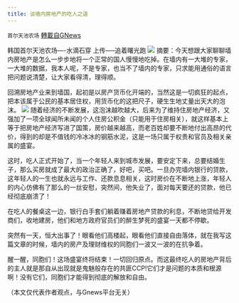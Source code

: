 ```yaml
---
title: 谈墙内房地产的吃人之道
---
```

`首尔天池农场` [轉載自GNews](https://gnews.org/zh-hans/1547720/)

韩国首尔天池农场—-水滴石穿 上传—–追着曙光跑
![](https://assets.gnews.org/wp-content/uploads/2021/09/922封面.jpeg)
摘要：今天想跟大家聊聊墙内房地产是怎么一步步地将一个正常的国人慢慢地吃掉。在墙内有一大堆的专家，一大堆的数据，我本人呢，不是专家，也当不了墙内的专家，只求能用通俗的语言把问题说清楚，让大家看得清，理得顺。

回溯房地产业来到墙国，起初是以房产货币化开端的，当然这是一切疯狂的起点，把本该属于公民的基本居住权，用货币化的这把尺子，硬生生地丈量出天大的泡沫。
![](https://assets.gnews.org/wp-content/uploads/2021/09/922插图-2.jpeg)
随着经济的不断发展，这泡沫越吹越大，后来为了维持住房地产经济，又强加了一项全球闻所未闻的个人住房公积金（只能用于住房相关），就这样基本上等于把房地产经济写进了国策，房价越来越高，而老百姓却要不断地付出高昂的代价，得到的却是不值钱的冷冰冰的钢筋水泥，这是一场只属于权贵和官员及相关亲属的盛宴。

这时，吃人正式开始了，当一个年轻人来到城市发展，要安定下来，总要结婚生子，那么买房就成了最大的政治正确了，好吧，买吧。一旦办完墙内银行的贷款，这年轻人的一生也就永远与工作、还款息息相关，这时房价在不断地上涨，年轻人的内心仿佛有了那么的一丝安慰，突然间，他失业了，面对每天要还的贷款，他已经彻底崩溃了！

在吃人的餐桌这一边，银行白手套们躺着赚着房地产贷款的利息，不断地贷给开发商们，收地建房，他们和地方政府官员们的醉生梦死的盛宴一天都不停歇。

突然有一天，恒大出事了！眼看他们高楼起，眼看他们直接自由落体，就在我写这篇文章的时候，墙内的房产及理财维权的同胞们一波又一波的在抗争着。

醒一醒，同胞们！这场盛宴终将结束！一切回归原点。而这最终吃人的房地产背后的主人就是那自从出现就是鬼魅般存在的共匪CCP!它们才是问题的本质和根源啊！没有它们，同胞们才能得到彻底的解放和自由。

（本文仅代表作者观点，与Gnews平台无关）
